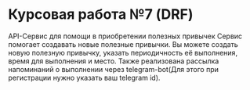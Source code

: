 # Курсовая работа №7 (DRF)

API-Сервис для помощи в приобретении полезных привычек
Сервис помогает создавать новые полезные привычки. Вы можете создать новую полезную привычку,
указать периодичность её выполнения, время для выполнения и место. Также реализована рассылка
напоминаний о выполнении через telegram-bot(Для этого при регистрации нужно указать ваш telegram id).